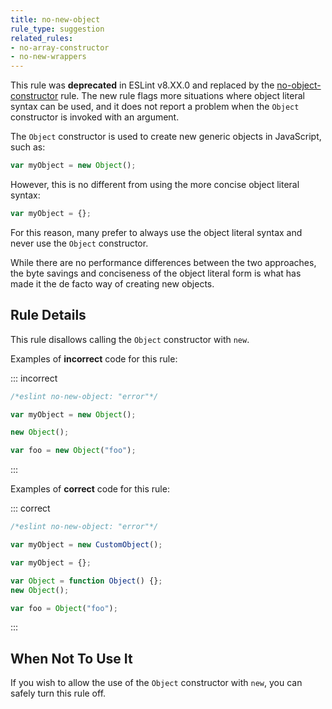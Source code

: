 ```yaml
---
title: no-new-object
rule_type: suggestion
related_rules:
- no-array-constructor
- no-new-wrappers
---
```


This rule was **deprecated** in ESLint v8.XX.0 and replaced by the [no-object-constructor](no-object-constructor) rule. The new rule flags more situations where object literal syntax can be used, and it does not report a problem when the `Object` constructor is invoked with an argument.

The `Object` constructor is used to create new generic objects in JavaScript, such as:

```js
var myObject = new Object();
```

However, this is no different from using the more concise object literal syntax:

```js
var myObject = {};
```

For this reason, many prefer to always use the object literal syntax and never use the `Object` constructor.

While there are no performance differences between the two approaches, the byte savings and conciseness of the object literal form is what has made it the de facto way of creating new objects.

## Rule Details

This rule disallows calling the `Object` constructor with `new`.

Examples of **incorrect** code for this rule:

::: incorrect

```js
/*eslint no-new-object: "error"*/

var myObject = new Object();

new Object();

var foo = new Object("foo");
```

:::

Examples of **correct** code for this rule:

::: correct

```js
/*eslint no-new-object: "error"*/

var myObject = new CustomObject();

var myObject = {};

var Object = function Object() {};
new Object();

var foo = Object("foo");
```

:::

## When Not To Use It

If you wish to allow the use of the `Object` constructor with `new`, you can safely turn this rule off.

